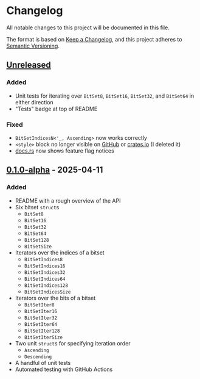 # Changelog

All notable changes to this project will be documented in this file.

The format is based on [Keep a Changelog](https://keepachangelog.com/en/1.1.0/),
and this project adheres to [Semantic Versioning](https://semver.org/spec/v2.0.0.html).

## [Unreleased]

### Added

- Unit tests for iterating over `BitSet8`, `BitSet16`, `BitSet32`,
  and `BitSet64` in either direction
- "Tests" badge at top of README

### Fixed

- `BitSetIndicesN<'_, Ascending>` now works correctly
- `<style>` block no longer visible on [GitHub](https://github.com) or
  [crates.io](https://crates.io) (I deleted it)
- [docs.rs](https://docs.rs/rose-bitsets/latest/rose_bitsets/) now shows feature flag notices

## [0.1.0-alpha] - 2025-04-11

### Added

- README with a rough overview of the API
- Six bitset `struct`s
	- `BitSet8`
	- `BitSet16`
	- `BitSet32`
	- `BitSet64`
	- `BitSet128`
	- `BitSetSize`
- Iterators over the indices of a bitset
	- `BitSetIndices8`
	- `BitSetIndices16`
	- `BitSetIndices32`
	- `BitSetIndices64`
	- `BitSetIndices128`
	- `BitSetIndicesSize`
- Iterators over the bits of a bitset
	- `BitSetIter8`
	- `BitSetIter16`
	- `BitSetIter32`
	- `BitSetIter64`
	- `BitSetIter128`
	- `BitSetIterSize`
- Two unit `struct`s for specifying iteration order
	- `Ascending`
	- `Descending`
- A handful of unit tests
- Automated testing with GitHub Actions

[unreleased]: https://github.com/RosieTheGhostie/rose-bitsets/compare/v0.1.0-alpha...HEAD
[0.1.0-alpha]: https://github.com/RosieTheGhostie/rose-bitsets/releases/tag/v0.1.0-alpha
